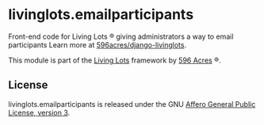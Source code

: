 livinglots.emailparticipants
============================

Front-end code for Living Lots ® giving administrators a way to email participants
Learn more at
[596acres/django-livinglots](https://github.com/596acres/django-livinglots).

This module is part of the [Living Lots](https://github.com/596acres/django-livinglots) framework by [596 Acres](https://596acres.org) ®.


License
-------

livinglots.emailparticipants is released under the GNU [Affero General Public 
License, version 3](http://www.gnu.org/licenses/agpl.html).
